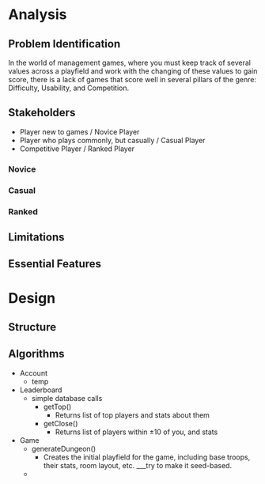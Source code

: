 # Analysis
## Problem Identification
In the world of management games, where you must keep track of several values across a playfield and work with the changing of these values to gain score, there is a lack of games that score well in several pillars of the genre: Difficulty, Usability, and Competition.






## Stakeholders
- Player new to games / Novice Player
- Player who plays commonly, but casually / Casual Player
- Competitive Player / Ranked Player

### Novice

### Casual

### Ranked

## Limitations

## Essential Features

# Design
## Structure
## Algorithms
- Account
	- temp
- Leaderboard
	- simple database calls
		- getTop()
			- Returns list of top players and stats about them
		- getClose()
			- Returns list of players within $\pm 10$ of you, and stats
- Game
	- generateDungeon()
		- Creates the initial playfield for the game, including base troops, their stats, room layout, etc. ___try to make it seed-based.
	- 
